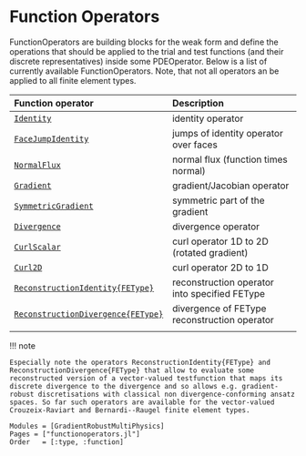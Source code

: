 
# Function Operators

FunctionOperators are building blocks for the weak form and define the operations that should be applied to the trial and test functions (and their discrete representatives) inside some PDEOperator. Below is a list of currently available FunctionOperators. Note, that not all operators an be applied to all finite element types.


| Function operator                          | Description                                   |
| :----------------------------------------- | :-------------------------------------------- |
| [`Identity`](@ref)                         | identity operator                             |
| [`FaceJumpIdentity`](@ref)                 | jumps of identity operator over faces         |
| [`NormalFlux`](@ref)                       | normal flux (function times normal)           | 
| [`Gradient`](@ref)                         | gradient/Jacobian operator                    |
| [`SymmetricGradient`](@ref)                | symmetric part of the gradient                |
| [`Divergence`](@ref)                       | divergence operator                           |
| [`CurlScalar`](@ref)                       | curl operator 1D to 2D (rotated gradient)     |
| [`Curl2D`](@ref)                           | curl operator 2D to 1D                        |
| [`ReconstructionIdentity{FEType}`](@ref)   | reconstruction operator into specified FEType |
| [`ReconstructionDivergence{FEType}`](@ref) | divergence of FEType reconstruction operator  |
|                                            |                                               |


!!! note

    Especially note the operators ReconstructionIdentity{FEType} and ReconstructionDivergence{FEType} that allow to evaluate some
    reconstructed version of a vector-valued testfunction that maps its discrete divergence to the divergence and so allows e.g. gradient-robust discretisations with classical non divergence-conforming ansatz spaces. So far such operators are available for the vector-valued Crouzeix-Raviart and Bernardi--Raugel finite element types.


```@autodocs
Modules = [GradientRobustMultiPhysics]
Pages = ["functionoperators.jl"]
Order   = [:type, :function]
```

